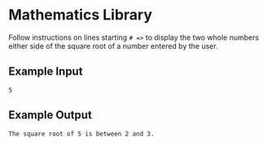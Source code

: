 # Mathematics Library

Follow instructions on lines starting `# =>` to display the two whole numbers either side of the square root of a number entered by the user.

## Example Input

```
5
```

## Example Output

```
The square root of 5 is between 2 and 3.
```
